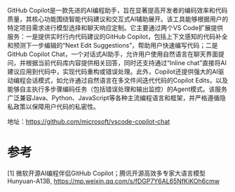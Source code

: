 GitHub Copilot是一款先进的AI编程助手，旨在显著提高开发者的编码效率和代码质量，其核心功能围绕智能代码建议和交互式AI辅助展开。该工具能够根据用户的特定项目需求进行模型选择和聊天响应定制。它主要通过两个VS Code扩展提供服务：一是提供实时行内代码建议的GitHub Copilot，包括上下文感知的代码补全和预测下一步编辑的“Next Edit Suggestions”，帮助用户快速编写代码；二是GitHub Copilot Chat，一个对话式AI助手，允许用户使用自然语言在聊天界面提问，并根据当前代码库内容提供相关回答，同时还支持通过“Inline chat”直接将AI建议应用到代码中，实现代码重构或错误处理。此外，Copilot还提供强大的AI驱动编程会话模式，如允许通过自然语言在多文件间迭代代码的Copilot Edits，以及能够自主执行多步骤编码任务（包括错误处理和输出监控）的Agent模式。该服务广泛兼容Java、Python、JavaScript等各种主流编程语言和框架，并严格遵循隐私政策以保障用户代码的私密性。

地址：https://github.com/microsoft/vscode-copilot-chat

# 参考

[1] 微软开源AI编程伴侣GitHub Copilot；腾讯开源高效多专家大语言模型Hunyuan-A13B, https://mp.weixin.qq.com/s/fDGP7Y6AL65NfKiKOh6cmw